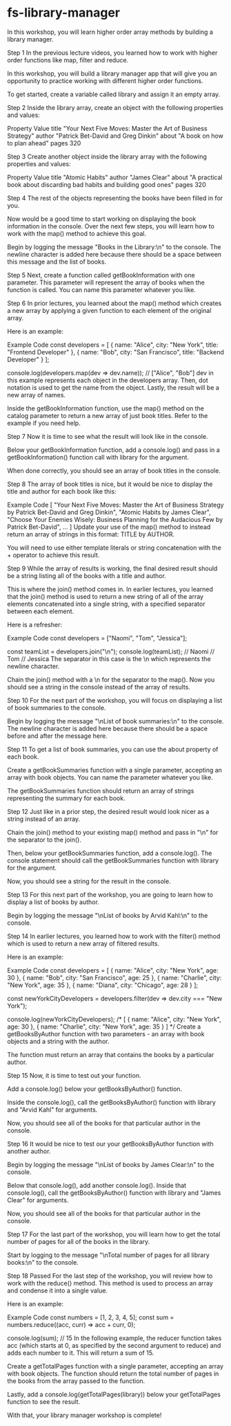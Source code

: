 # fs-library-manager

In this workshop, you will learn higher order array methods by building a library manager.

Step 1
In the previous lecture videos, you learned how to work with higher order functions like map, filter and reduce.

In this workshop, you will build a library manager app that will give you an opportunity to practice working with different higher order functions.

To get started, create a variable called library and assign it an empty array.

Step 2
Inside the library array, create an object with the following properties and values:

Property	Value
title	"Your Next Five Moves: Master the Art of Business Strategy"
author	"Patrick Bet-David and Greg Dinkin"
about	"A book on how to plan ahead"
pages	320

Step 3
Create another object inside the library array with the following properties and values:

Property	Value
title	"Atomic Habits"
author	"James Clear"
about	"A practical book about discarding bad habits and building good ones"
pages	320

Step 4
The rest of the objects representing the books have been filled in for you.

Now would be a good time to start working on displaying the book information in the console. Over the next few steps, you will learn how to work with the map() method to achieve this goal.

Begin by logging the message "Books in the Library:\n" to the console. The newline character is added here because there should be a space between this message and the list of books.

Step 5
Next, create a function called getBookInformation with one parameter. This parameter will represent the array of books when the function is called. You can name this parameter whatever you like.

Step 6
In prior lectures, you learned about the map() method which creates a new array by applying a given function to each element of the original array.

Here is an example:

Example Code
const developers = [
  { name: "Alice", city: "New York", title: "Frontend Developer" },
  { name: "Bob", city: "San Francisco", title: "Backend Developer" }
];

console.log(developers.map(dev => dev.name));
// ["Alice", "Bob"]
dev in this example represents each object in the developers array. Then, dot notation is used to get the name from the object. Lastly, the result will be a new array of names.

Inside the getBookInformation function, use the map() method on the catalog parameter to return a new array of just book titles. Refer to the example if you need help.

Step 7
Now it is time to see what the result will look like in the console.

Below your getBookInformation function, add a console.log() and pass in a getBookInformation() function call with library for the argument.

When done correctly, you should see an array of book titles in the console.

Step 8
The array of book titles is nice, but it would be nice to display the title and author for each book like this:

Example Code
[ 
  "Your Next Five Moves: Master the Art of Business Strategy by Patrick Bet-David and Greg Dinkin",
  "Atomic Habits by James Clear",
  "Choose Your Enemies Wisely: Business Planning for the Audacious Few by Patrick Bet-David",
  ...
]
Update your use of the map() method to instead return an array of strings in this format: TITLE by AUTHOR.

You will need to use either template literals or string concatenation with the + operator to achieve this result.

Step 9
While the array of results is working, the final desired result should be a string listing all of the books with a title and author.

This is where the join() method comes in. In earlier lectures, you learned that the join() method is used to return a new string of all of the array elements concatenated into a single string, with a specified separator between each element.

Here is a refresher:

Example Code
const developers = ["Naomi", "Tom", "Jessica"];

const teamList = developers.join("\n");
console.log(teamList); 
// Naomi
// Tom
// Jessica
The separator in this case is the \n which represents the newline character.

Chain the join() method with a \n for the separator to the map(). Now you should see a string in the console instead of the array of results.

Step 10
For the next part of the workshop, you will focus on displaying a list of book summaries to the console.

Begin by logging the message "\nList of book summaries:\n" to the console. The newline character is added here because there should be a space before and after the message here.

Step 11
To get a list of book summaries, you can use the about property of each book.

Create a getBookSummaries function with a single parameter, accepting an array with book objects. You can name the parameter whatever you like.

The getBookSummaries function should return an array of strings representing the summary for each book.

Step 12
Just like in a prior step, the desired result would look nicer as a string instead of an array.

Chain the join() method to your existing map() method and pass in "\n" for the separator to the join().

Then, below your getBookSummaries function, add a console.log(). The console statement should call the getBookSummaries function with library for the argument.

Now, you should see a string for the result in the console.

Step 13
For this next part of the workshop, you are going to learn how to display a list of books by author.

Begin by logging the message "\nList of books by Arvid Kahl:\n" to the console.

Step 14
In earlier lectures, you learned how to work with the filter() method which is used to return a new array of filtered results.

Here is an example:

Example Code
const developers = [
  { name: "Alice", city: "New York", age: 30 },
  { name: "Bob", city: "San Francisco", age: 25 },
  { name: "Charlie", city: "New York", age: 35 },
  { name: "Diana", city: "Chicago", age: 28 }
];

const newYorkCityDevelopers = developers.filter(dev => dev.city === "New York");

console.log(newYorkCityDevelopers);
/*
[
  { name: "Alice", city: "New York", age: 30 },
  { name: "Charlie", city: "New York", age: 35 }
]
*/
Create a getBooksByAuthor function with two parameters - an array with book objects and a string with the author.

The function must return an array that contains the books by a particular author.

Step 15
Now, it is time to test out your function.

Add a console.log() below your getBooksByAuthor() function.

Inside the console.log(), call the getBooksByAuthor() function with library and "Arvid Kahl" for arguments.

Now, you should see all of the books for that particular author in the console.

Step 16
It would be nice to test our your getBooksByAuthor function with another author.

Begin by logging the message "\nList of books by James Clear:\n" to the console.

Below that console.log(), add another console.log(). Inside that console.log(), call the getBooksByAuthor() function with library and "James Clear" for arguments.

Now, you should see all of the books for that particular author in the console.

Step 17
For the last part of the workshop, you will learn how to get the total number of pages for all of the books in the library.

Start by logging to the message "\nTotal number of pages for all library books:\n" to the console.

Step 18 Passed
For the last step of the workshop, you will review how to work with the reduce() method. This method is used to process an array and condense it into a single value.

Here is an example:

Example Code
const numbers = [1, 2, 3, 4, 5];
const sum = numbers.reduce((acc, curr) => acc + curr, 0);

console.log(sum); // 15
In the following example, the reducer function takes acc (which starts at 0, as specified by the second argument to reduce) and adds each number to it. This will return a sum of 15.

Create a getTotalPages function with a single parameter, accepting an array with book objects. The function should return the total number of pages in the books from the array passed to the function.

Lastly, add a console.log(getTotalPages(library)) below your getTotalPages function to see the result.

With that, your library manager workshop is complete!